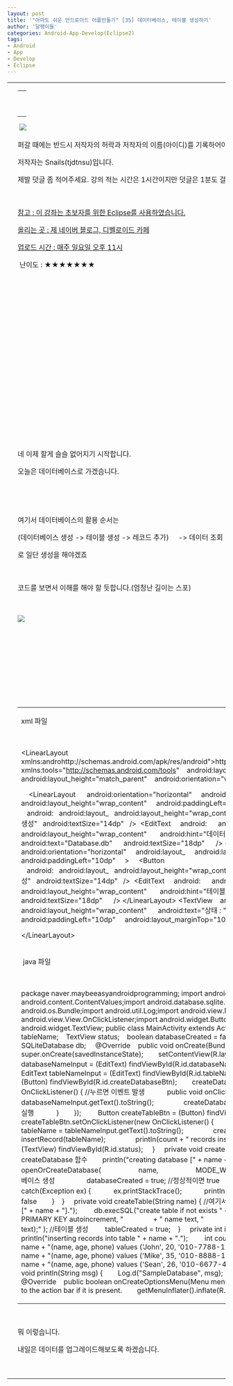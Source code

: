 ```yaml
---
layout: post
title: '"아마도 쉬운 안드로이드 어플만들기" [35] 데이터베이스, 테이블 생성하기'
author: '달팽이들'
categories: Android-App-Develop(Eclipse2)
tags:
- Android
- App
- Develop
- Eclipse
---
```



<script> location.href='https://cafe.naver.com/develoid/349019' ; </script>

<table    ><tbody><tr><td ></td><td ><table ><tbody><tr><td  valign="bottom"><p>&nbsp;</p>
</td></tr></tbody></table><p><p><p>&nbsp;<img src="https://dthumb-phinf.pstatic.net/?src=%22http%3A%2F%2Fpostfiles3.naver.net%2F20130523_178%2Ftjdtnsu_1369283538974akCh1_JPEG%2Fand.jpg%3Ftype%3Dw2%22&amp;type=cafe_wa740"></p>
<p>퍼갈 때에는 반드시 저작자의 허락과 저작자의 이름(아이디)를 기록하어야 합니다.</p>
<p>저작자는 Snails(tjdtnsu)입니다.</p>
<p>제발 덧글 좀 적어주세요. 강의 적는 시간은 1시간이지만 덧글은 1분도 걸리지 않습니다.</p>
<p>&nbsp;</p>
<p><u>참고 : 이 강좌는 초보자를 위한 Eclipse를 사용하였습니다.</u></p>
<p><u>올리는 곳 : 제 네이버 블로그, 디벨로이드 카페</u></p>
<p><u>업로드 시간 : 매주 일요일 오후 11시</u><p></p>
<p>&nbsp;난이도 : ★★★★★★★﻿﻿</p>
<p>﻿</p>
<p>﻿</p>
<p>﻿</p>
<p>﻿</p>
<p>﻿</p>
<p>﻿</p>
<p>﻿</p>
<p>﻿</p>
<p>﻿</p>
<p>﻿</p>
<p></p>
<p>&nbsp;</p>
<p>﻿네 이제 할게 슬슬 없어지기 시작합니다.&nbsp;</p>
<p>오늘은 데이터베이스로 가겠습니다.&nbsp;</p>
<p>﻿&nbsp;</p>
<p>﻿&nbsp;</p>
<p>﻿여기서 데이터베이스의 활용 순서는&nbsp;</p>
<p>(데이터베이스&nbsp;생성 -&gt; 테이블 생성 -&gt; 레코드 추가)&nbsp;&nbsp;&nbsp;&nbsp; -&gt; 데이터 조회﻿&nbsp;</p>
<p>로 일단 생성을 해야겠죠</p>
<p>&nbsp;</p>
<p>코드를 보면서 이해를 해야 할 듯합니다.(엄청난 길이는 스포)</p>
<p>&nbsp;</p>
<p><img src="https://dthumb-phinf.pstatic.net/?src=%22http%3A%2F%2Fblogfiles.naver.net%2F20131201_11%2Ftjdtnsu_1385902205236nlSnF_PNG%2F%25C1%25A6%25B8%25F1_%25BE%25F8%25C0%25BD.png%22&amp;type=cafe_wa740"></p>
<p>&nbsp;</p>
<p>&nbsp;</p>
<p></p>
<p>&nbsp;</p>
<p>&nbsp;</p>
<p>&nbsp;</p>
<p></p>
<table><tbody><tr><td ><p>xml&nbsp;파일&nbsp; </p>
<p>&nbsp;</p>
<p>&lt;LinearLayout xmlns:androhttp://schemas.android.com/apk/res/android">http://schemas.android.com/apk/res/android</a>"&nbsp;&nbsp;&nbsp; xmlns:tools="<a href="http://schemas.android.com/tools">http://schemas.android.com/tools</a>"&nbsp;&nbsp;&nbsp; android:layout_&nbsp;&nbsp;&nbsp; android:layout_height="match_parent"&nbsp;&nbsp;&nbsp; android:orientation="vertical"&nbsp;&nbsp;&nbsp; android:paddingTop="10dp" &gt;</p>
<p>&nbsp;&nbsp;&nbsp; &lt;LinearLayout &nbsp;&nbsp;&nbsp;&nbsp; android:orientation="horizontal"&nbsp;&nbsp;&nbsp;&nbsp; android:layout_&nbsp;&nbsp;&nbsp;&nbsp; android:layout_height="wrap_content"&nbsp;&nbsp;&nbsp;&nbsp; android:paddingLeft="10dp"&nbsp;&nbsp;&nbsp;&nbsp; &gt;&nbsp;&nbsp;&nbsp; &nbsp;&lt;Button &nbsp;&nbsp;&nbsp;android:&nbsp;&nbsp;&nbsp;android:layout_&nbsp;&nbsp;&nbsp;android:layout_height="wrap_content"&nbsp;&nbsp;&nbsp;android:&nbsp;&nbsp;&nbsp;android:text="데이터베이스 생성"&nbsp;&nbsp;&nbsp;android:textSize="14dp"&nbsp;&nbsp;&nbsp;/&gt;&nbsp;&nbsp;&lt;EditText&nbsp; &nbsp;&nbsp;&nbsp;android:&nbsp;&nbsp;&nbsp;&nbsp;&nbsp; android:layout_ &nbsp;&nbsp;&nbsp;&nbsp;&nbsp; android:layout_height="wrap_content" &nbsp;&nbsp;&nbsp;&nbsp;&nbsp; android:hint="데이터베이스 이름 입력"&nbsp;&nbsp;&nbsp;&nbsp;&nbsp; android:text="Database.db"&nbsp;&nbsp;&nbsp;&nbsp;&nbsp; android:textSize="18dp"&nbsp;&nbsp;&nbsp;&nbsp;&nbsp; /&gt;&nbsp;&lt;/LinearLayout&gt;&nbsp;&lt;LinearLayout &nbsp;&nbsp;&nbsp;&nbsp; android:orientation="horizontal"&nbsp;&nbsp;&nbsp;&nbsp; android:layout_&nbsp;&nbsp;&nbsp;&nbsp; android:layout_height="wrap_content"&nbsp;&nbsp;&nbsp;&nbsp; android:paddingLeft="10dp"&nbsp;&nbsp;&nbsp;&nbsp; &gt;&nbsp;&nbsp;&nbsp; &nbsp;&lt;Button &nbsp;&nbsp;&nbsp;android:&nbsp;&nbsp;&nbsp;android:layout_&nbsp;&nbsp;&nbsp;android:layout_height="wrap_content"&nbsp;&nbsp;&nbsp;android:&nbsp;&nbsp;&nbsp;android:text="테이블 생성"&nbsp;&nbsp;&nbsp;android:textSize="14dp"&nbsp;&nbsp;&nbsp;/&gt;&nbsp;&nbsp;&lt;EditText&nbsp; &nbsp;&nbsp;&nbsp;android:&nbsp;&nbsp;&nbsp;&nbsp;&nbsp; android:layout_ &nbsp;&nbsp;&nbsp;&nbsp;&nbsp; android:layout_height="wrap_content" &nbsp;&nbsp;&nbsp;&nbsp;&nbsp; android:hint="테이블 이름 입력"&nbsp;&nbsp;&nbsp;&nbsp;&nbsp; android:text="Table1"&nbsp;&nbsp;&nbsp;&nbsp;&nbsp; android:textSize="18dp"&nbsp;&nbsp;&nbsp;&nbsp;&nbsp; /&gt;&nbsp;&lt;/LinearLayout&gt;&nbsp;&lt;TextView&nbsp; &nbsp;&nbsp;android:&nbsp;&nbsp;&nbsp;&nbsp; android:layout_ &nbsp;&nbsp;&nbsp;&nbsp; android:layout_height="wrap_content" &nbsp;&nbsp;&nbsp;&nbsp; android:text="상태 : "&nbsp;&nbsp;&nbsp;&nbsp; android:textSize="14dp"&nbsp;&nbsp;&nbsp;&nbsp; android:paddingLeft="10dp"&nbsp;&nbsp;&nbsp;&nbsp; android:layout_marginTop="10dp"&nbsp;&nbsp;&nbsp;&nbsp; /&gt;</p>
<p>&lt;/LinearLayout&gt;&nbsp;&nbsp;</p>
</td></tr><tr><td ><p>&nbsp;java 파일</p>
<p>&nbsp;</p>
<p>package naver.maybeeasyandroidprogramming;&nbsp;import android.app.Activity;import android.content.ContentValues;import android.database.sqlite.SQLiteDatabase;import android.os.Bundle;import android.util.Log;import android.view.Menu;import android.view.View;import android.view.View.OnClickListener;import android.widget.Button;import android.widget.EditText;import android.widget.TextView;&nbsp;public class MainActivity extends Activity {&nbsp;&nbsp;&nbsp;&nbsp; String databaseName;&nbsp;&nbsp;&nbsp; String tableName;&nbsp;&nbsp;&nbsp; TextView status;&nbsp;&nbsp;&nbsp; boolean databaseCreated = false;&nbsp;&nbsp;&nbsp; boolean tableCreated = false;&nbsp;&nbsp;&nbsp;&nbsp; SQLiteDatabase db;&nbsp;&nbsp;&nbsp;&nbsp; @Override&nbsp;&nbsp;&nbsp; public void onCreate(Bundle savedInstanceState) {&nbsp;&nbsp;&nbsp;&nbsp;&nbsp;&nbsp;&nbsp; super.onCreate(savedInstanceState);&nbsp;&nbsp;&nbsp;&nbsp;&nbsp;&nbsp;&nbsp; setContentView(R.layout.activity_main);&nbsp;&nbsp;&nbsp;&nbsp;&nbsp;&nbsp;&nbsp;&nbsp; final EditText databaseNameInput = (EditText) findViewById(R.id.databaseNameInput); // EditText&nbsp;값 불러옴&nbsp;&nbsp;&nbsp;&nbsp;&nbsp;&nbsp;&nbsp; final EditText tableNameInput = (EditText) findViewById(R.id.tableNameInput);&nbsp;&nbsp;&nbsp;&nbsp;&nbsp;&nbsp;&nbsp;&nbsp; Button createDatabaseBtn = (Button) findViewById(R.id.createDatabaseBtn);&nbsp;&nbsp;&nbsp;&nbsp;&nbsp;&nbsp;&nbsp; createDatabaseBtn.setOnClickListener(new OnClickListener() { //누르면 이벤트 발생&nbsp;&nbsp;&nbsp;&nbsp;&nbsp;&nbsp;&nbsp;&nbsp;&nbsp;&nbsp;&nbsp; public void onClick(View v) {&nbsp;&nbsp;&nbsp;&nbsp;&nbsp;&nbsp;&nbsp;&nbsp;&nbsp;&nbsp;&nbsp;&nbsp;&nbsp;&nbsp;&nbsp; databaseName = databaseNameInput.getText().toString();&nbsp;&nbsp;&nbsp;&nbsp;&nbsp;&nbsp;&nbsp;&nbsp;&nbsp;&nbsp;&nbsp;&nbsp;&nbsp;&nbsp;&nbsp; createDatabase(databaseName); //&nbsp;createDatabase함수 실행&nbsp;&nbsp;&nbsp;&nbsp;&nbsp;&nbsp;&nbsp;&nbsp;&nbsp;&nbsp;&nbsp; }&nbsp;&nbsp;&nbsp;&nbsp;&nbsp;&nbsp;&nbsp; });&nbsp;&nbsp;&nbsp;&nbsp;&nbsp;&nbsp;&nbsp;&nbsp; Button createTableBtn = (Button) findViewById(R.id.createTableBtn); // 위와 같음&nbsp;&nbsp;&nbsp;&nbsp;&nbsp;&nbsp;&nbsp; createTableBtn.setOnClickListener(new OnClickListener() {&nbsp;&nbsp;&nbsp;&nbsp;&nbsp;&nbsp;&nbsp;&nbsp;&nbsp;&nbsp;&nbsp; public void onClick(View v) {&nbsp;&nbsp;&nbsp;&nbsp;&nbsp;&nbsp;&nbsp;&nbsp;&nbsp;&nbsp;&nbsp;&nbsp;&nbsp;&nbsp;&nbsp; tableName = tableNameInput.getText().toString();&nbsp;&nbsp;&nbsp;&nbsp;&nbsp;&nbsp;&nbsp;&nbsp;&nbsp;&nbsp;&nbsp;&nbsp;&nbsp;&nbsp;&nbsp; createTable(tableName);&nbsp;&nbsp;&nbsp;&nbsp;&nbsp;&nbsp;&nbsp;&nbsp;&nbsp;&nbsp;&nbsp;&nbsp;&nbsp;&nbsp;&nbsp; int count = insertRecord(tableName);&nbsp;&nbsp;&nbsp;&nbsp;&nbsp;&nbsp;&nbsp;&nbsp;&nbsp;&nbsp;&nbsp;&nbsp;&nbsp;&nbsp;&nbsp; println(count + " records inserted.");&nbsp;&nbsp;&nbsp;&nbsp;&nbsp;&nbsp;&nbsp;&nbsp;&nbsp;&nbsp;&nbsp; }&nbsp;&nbsp;&nbsp;&nbsp;&nbsp;&nbsp;&nbsp; });&nbsp;&nbsp;&nbsp;&nbsp;&nbsp;&nbsp;&nbsp;&nbsp; status = (TextView) findViewById(R.id.status);&nbsp;&nbsp;&nbsp;&nbsp; }&nbsp;&nbsp;&nbsp;&nbsp; private void createDatabase(String name) {&nbsp; //여기서부터 createDatabase 함수&nbsp;&nbsp;&nbsp;&nbsp;&nbsp;&nbsp;&nbsp; println("creating database [" + name + "].");&nbsp;&nbsp;&nbsp;&nbsp;&nbsp;&nbsp;&nbsp;&nbsp; try {&nbsp;&nbsp;&nbsp;&nbsp;&nbsp;&nbsp;&nbsp;&nbsp;&nbsp;&nbsp;&nbsp; db = openOrCreateDatabase(&nbsp;&nbsp;&nbsp;&nbsp;&nbsp;&nbsp;&nbsp;&nbsp;&nbsp;&nbsp;&nbsp;&nbsp;&nbsp;&nbsp;&nbsp;&nbsp;&nbsp;&nbsp;&nbsp; name,&nbsp;&nbsp;&nbsp;&nbsp;&nbsp;&nbsp;&nbsp;&nbsp;&nbsp;&nbsp;&nbsp;&nbsp;&nbsp;&nbsp;&nbsp;&nbsp;&nbsp;&nbsp;&nbsp; MODE_WORLD_WRITEABLE,&nbsp;&nbsp;&nbsp;&nbsp;&nbsp;&nbsp;&nbsp;&nbsp;&nbsp;&nbsp;&nbsp;&nbsp;&nbsp;&nbsp;&nbsp;&nbsp;&nbsp;&nbsp;&nbsp; null); //데이터베이스 생성&nbsp;&nbsp;&nbsp;&nbsp; &nbsp;&nbsp;&nbsp;&nbsp;&nbsp;&nbsp;&nbsp;&nbsp;&nbsp;&nbsp;&nbsp; databaseCreated = true;&nbsp;//정상적이면&nbsp;true&nbsp;&nbsp;&nbsp;&nbsp;&nbsp;&nbsp;&nbsp;&nbsp;&nbsp;&nbsp;&nbsp; println("database is created.");&nbsp;&nbsp;&nbsp;&nbsp;&nbsp;&nbsp;&nbsp; } catch(Exception ex) {&nbsp;&nbsp;&nbsp;&nbsp;&nbsp;&nbsp;&nbsp;&nbsp;&nbsp;&nbsp;&nbsp; ex.printStackTrace();&nbsp;&nbsp;&nbsp;&nbsp;&nbsp;&nbsp;&nbsp;&nbsp;&nbsp;&nbsp;&nbsp; println("database is not created."); // 아니면 false&nbsp;&nbsp;&nbsp;&nbsp;&nbsp;&nbsp;&nbsp; }&nbsp;&nbsp;&nbsp; }&nbsp;&nbsp;&nbsp;&nbsp; private void createTable(String name) { //여기서부터 createTable&nbsp;&nbsp;&nbsp;&nbsp;&nbsp;&nbsp;&nbsp; println("creating table [" + name + "].");&nbsp;&nbsp;&nbsp;&nbsp;&nbsp;&nbsp;&nbsp;&nbsp; db.execSQL("create table if not exists " + name + "("&nbsp;&nbsp;&nbsp;&nbsp;&nbsp;&nbsp;&nbsp;&nbsp;&nbsp;&nbsp;&nbsp;&nbsp;&nbsp;&nbsp;&nbsp; + " _id integer PRIMARY KEY autoincrement, "&nbsp;&nbsp;&nbsp;&nbsp;&nbsp;&nbsp;&nbsp;&nbsp;&nbsp;&nbsp;&nbsp;&nbsp;&nbsp;&nbsp;&nbsp; + " name text, "&nbsp;&nbsp;&nbsp;&nbsp;&nbsp;&nbsp;&nbsp;&nbsp;&nbsp;&nbsp;&nbsp;&nbsp;&nbsp;&nbsp;&nbsp; + " age integer, "&nbsp;&nbsp;&nbsp;&nbsp;&nbsp;&nbsp;&nbsp;&nbsp;&nbsp;&nbsp;&nbsp;&nbsp;&nbsp;&nbsp;&nbsp; + " phone text);" ); //테이블 생성&nbsp;&nbsp;&nbsp;&nbsp;&nbsp;&nbsp;&nbsp;&nbsp; tableCreated = true;&nbsp;&nbsp;&nbsp; }&nbsp;&nbsp;&nbsp;&nbsp; private int insertRecord(String name) {&nbsp;&nbsp;&nbsp;&nbsp;&nbsp;&nbsp;&nbsp; println("inserting records into table " + name + ".");&nbsp;&nbsp;&nbsp;&nbsp;&nbsp;&nbsp;&nbsp;&nbsp; int count = 3;&nbsp;&nbsp;&nbsp;&nbsp;&nbsp;&nbsp;&nbsp; db.execSQL( "insert into " + name + "(name, age, phone) values ('John', 20, '010-7788-1234');" );&nbsp;&nbsp;&nbsp;&nbsp;&nbsp;&nbsp;&nbsp; db.execSQL( "insert into " + name + "(name, age, phone) values ('Mike', 35, '010-8888-1111');" );&nbsp;&nbsp;&nbsp;&nbsp;&nbsp;&nbsp;&nbsp; db.execSQL( "insert into " + name + "(name, age, phone) values ('Sean', 26, '010-6677-4321');" );&nbsp;&nbsp;&nbsp;&nbsp;&nbsp;&nbsp;&nbsp;&nbsp; return count;&nbsp;&nbsp;&nbsp; }&nbsp;&nbsp;&nbsp;&nbsp;&nbsp; private void println(String msg) {&nbsp;&nbsp;&nbsp;&nbsp;&nbsp;&nbsp;&nbsp; Log.d("SampleDatabase", msg);&nbsp;&nbsp;&nbsp;&nbsp;&nbsp;&nbsp;&nbsp; status.append("\n" + msg);&nbsp;&nbsp;&nbsp;&nbsp; }&nbsp;&nbsp;&nbsp;&nbsp;&nbsp; @Override&nbsp;&nbsp;&nbsp; public boolean onCreateOptionsMenu(Menu menu) {&nbsp;&nbsp;&nbsp;&nbsp;&nbsp;&nbsp;&nbsp; // Inflate the menu; this adds items to the action bar if it is present.&nbsp;&nbsp;&nbsp;&nbsp;&nbsp;&nbsp;&nbsp; getMenuInflater().inflate(R.menu.main, menu);&nbsp;&nbsp;&nbsp;&nbsp;&nbsp;&nbsp;&nbsp; return true;&nbsp;&nbsp;&nbsp; }&nbsp;&nbsp;&nbsp;&nbsp; }&nbsp;&nbsp;</p>
</td></tr></tbody></table><p>&nbsp;</p>
<p>뭐 이렇습니다.</p>
<p>내일은 데이터를 업그레이드해보도록 하겠습니다.</p>
<p></p>
<p>&nbsp;</p>
<p></p>
</p>
</p>
</td></tr></tbody></table>
